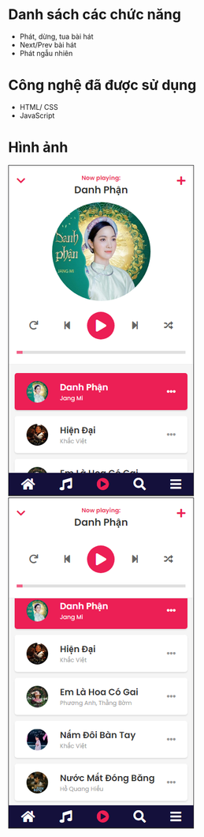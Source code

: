 <h1>Danh sách các chức năng</h1>
<ul>
    <li>Phát, dừng, tua bài hát</li>
    <li>Next/Prev bài hát</li>
    <li>Phát ngẫu nhiên</li>
</ul>
<h1>Công nghệ đã được sử dụng</h1>
<ul>
    <li>HTML/ CSS</li>
    <li>JavaScript</li>
</ul>
<h1>Hình ảnh</h1>
<img src="/assets/img/img1.PNG" alt="img">
<img src="/assets/img/img2.PNG" alt="img">